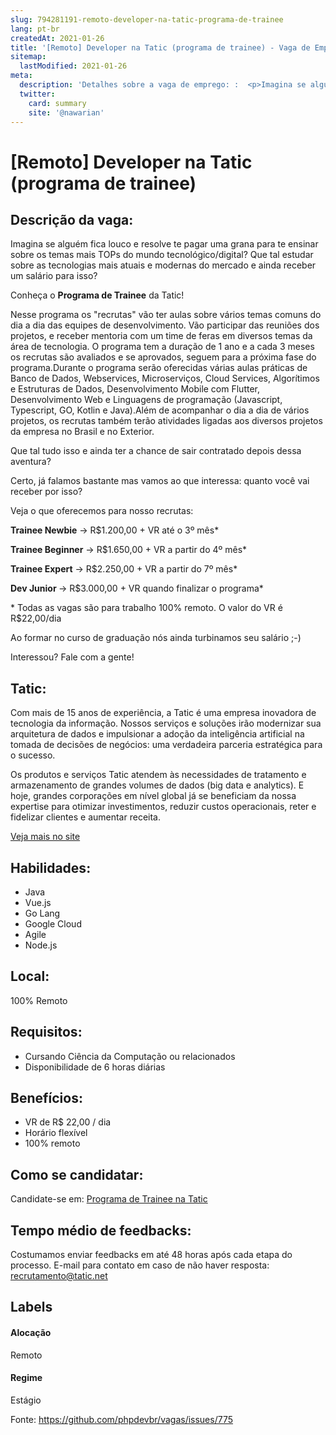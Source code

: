 ```yaml
---
slug: 794281191-remoto-developer-na-tatic-programa-de-trainee
lang: pt-br
createdAt: 2021-01-26
title: '[Remoto] Developer na Tatic (programa de trainee) - Vaga de Emprego'
sitemap:
  lastModified: 2021-01-26
meta:
  description: 'Detalhes sobre a vaga de emprego: :  <p>Imagina se alguém fica louco e resolve te pagar uma grana para te ensinar sobre os temas mais TOPs do mundo tecnológico/digital? Que tal estudar sobre as tecnologias mais atuais e modernas do mercado e ainda receber um salário para isso?</p> <p>Conheça o <strong>Programa de Trainee</strong> da Tatic!</p> <p></p> <p>Nesse programa os "recrutas" vão ter aulas sobre vários temas comuns do dia a dia das equipes de desenvolvimento. Vão participar das reuniões dos projetos, e receber mentoria com um time de feras em diversos temas da área de tecnologia. O programa tem a duração de 1 ano e a cada 3 meses os recrutas são avaliados e se aprovados, seguem para a próxima fase do programa.Durante o programa serão oferecidas várias aulas práticas de Banco de Dados, Webservices, Microserviços, Cloud Services, Algorítimos e Estruturas de Dados, Desenvolvimento Mobile com Flutter, Desenvolvimento Web e Linguagens de programação (Javascript, Typescript, GO, Kotlin e Java).Além de acompanhar o dia a dia de vários projetos, os recrutas também terão atividades ligadas aos diversos projetos da empresa no Brasil e no Exterior.</p> <p></p> <p>Que tal tudo isso e ainda ter a chance de sair contratado depois dessa aventura?</p> <p>Certo, já falamos bastante mas vamos ao que interessa: quanto você vai receber por isso?</p> <p></p> <p>Veja o que oferecemos para nosso recrutas:</p> <p></p> <p><strong>Trainee Newbie</strong> -&gt; R$1.200,00 + VR até o 3º mês*</p> <p><strong>Trainee Beginner</strong> -&gt; R$1.650,00 + VR a partir do 4º mês*</p> <p><strong>Trainee Expert</strong> -&gt; R$2.250,00 + VR a partir do 7º mês*</p> <p><strong>Dev Junior </strong>-&gt; R$3.000,00 + VR quando finalizar o programa*</p> <p>* Todas as vagas são para trabalho 100% remoto. O valor do VR é R$22,00/dia</p> <p></p> <p>Ao formar no curso de graduação nós ainda turbinamos seu salário ;-)</p> <p>Interessou? Fale com a gente!</p>'
  twitter:
    card: summary
    site: '@nawarian'
---
```


# [Remoto] Developer na Tatic (programa de trainee)

## Descrição da vaga: 
 <p>Imagina se alguém fica louco e resolve te pagar uma grana para te ensinar sobre os temas mais TOPs do mundo tecnológico/digital? Que tal estudar sobre as tecnologias mais atuais e modernas do mercado e ainda receber um salário para isso?</p>
<p>Conheça o <strong>Programa de Trainee</strong> da Tatic!</p>
<p></p>
<p>Nesse programa os "recrutas" vão ter aulas sobre vários temas comuns do dia a dia das equipes de desenvolvimento. Vão participar das reuniões dos projetos, e receber mentoria com um time de feras em diversos temas da área de tecnologia. O programa tem a duração de 1 ano e a cada 3 meses os recrutas são avaliados e se aprovados, seguem para a próxima fase do programa.Durante o programa serão oferecidas várias aulas práticas de Banco de Dados, Webservices, Microserviços, Cloud Services, Algorítimos e Estruturas de Dados, Desenvolvimento Mobile com Flutter, Desenvolvimento Web e Linguagens de programação (Javascript, Typescript, GO, Kotlin e Java).Além de acompanhar o dia a dia de vários projetos, os recrutas também terão atividades ligadas aos diversos projetos da empresa no Brasil e no Exterior.</p>
<p></p>
<p>Que tal tudo isso e ainda ter a chance de sair contratado depois dessa aventura?</p>
<p>Certo, já falamos bastante mas vamos ao que interessa: quanto você vai receber por isso?</p>
<p></p>
<p>Veja o que oferecemos para nosso recrutas:</p>
<p></p>
<p><strong>Trainee Newbie</strong> -&gt; R$1.200,00 + VR até o 3º mês*</p>
<p><strong>Trainee Beginner</strong> -&gt; R$1.650,00 + VR a partir  do 4º mês*</p>
<p><strong>Trainee Expert</strong> -&gt; R$2.250,00 + VR a partir  do 7º mês*</p>
<p><strong>Dev Junior </strong>-&gt; R$3.000,00 + VR quando finalizar o programa*</p>
<p>* Todas as vagas são para trabalho 100% remoto. O valor do VR é R$22,00/dia</p>
<p></p>
<p>Ao formar no curso de graduação nós ainda turbinamos seu salário ;-)</p>
<p>Interessou? Fale com a gente!</p>

## Tatic: 
 <p>Com mais de 15 anos de experiência, a Tatic é uma empresa inovadora de tecnologia da informação. Nossos serviços e soluções irão modernizar sua arquitetura de dados e impulsionar a adoção da inteligência artificial na tomada de decisões de negócios: uma verdadeira parceria estratégica para o sucesso.</p>

<p>Os produtos e serviços Tatic atendem às necessidades de tratamento e armazenamento de grandes volumes de dados (big data e analytics). E hoje, grandes corporações em nível global já se beneficiam da nossa expertise para otimizar investimentos, reduzir custos operacionais, reter e fidelizar clientes e aumentar receita.</p><a href='https://coodesh.com/empresas/tatic'>Veja mais no site</a>

 ## Habilidades: 
 - Java 
- Vue.js 
- Go Lang 
- Google Cloud 
- Agile 
- Node.js
## Local: 
 100% Remoto
## Requisitos: 
 - Cursando Ciência da Computação ou relacionados 
- Disponibilidade de 6 horas diárias

## Benefícios: 
 - VR de R$ 22,00 / dia 
- Horário flexível 
- 100% remoto
## Como se candidatar:
Candidate-se em: [Programa de Trainee na Tatic](https://coodesh.com/vagas/programa-de-trainee-135109?origin=github&modal=open)
## Tempo médio de feedbacks:
 Costumamos enviar feedbacks em até 48 horas após cada etapa do processo. E-mail para contato em caso de não haver resposta: [recrutamento@tatic.net](mailto:recrutamento@tatic.net)
## Labels
#### Alocação
Remoto
#### Regime
Estágio

Fonte: https://github.com/phpdevbr/vagas/issues/775